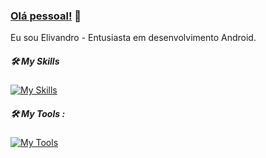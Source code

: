 ### [Olá pessoal!](https://github.com/elivandrosantos) 👋

Eu sou Elivandro - Entusiasta em desenvolvimento Android.

##### 🛠 My Skills
[![My Skills](https://skillicons.dev/icons?i=kotlin,python,git,github)](https://skillicons.dev)

##### 🛠 My Tools :

[![My Tools](https://skillicons.dev/icons?i=androidstudio,idea,pycharm,vscode,sublime&perline=12)](https://skillicons.dev)
